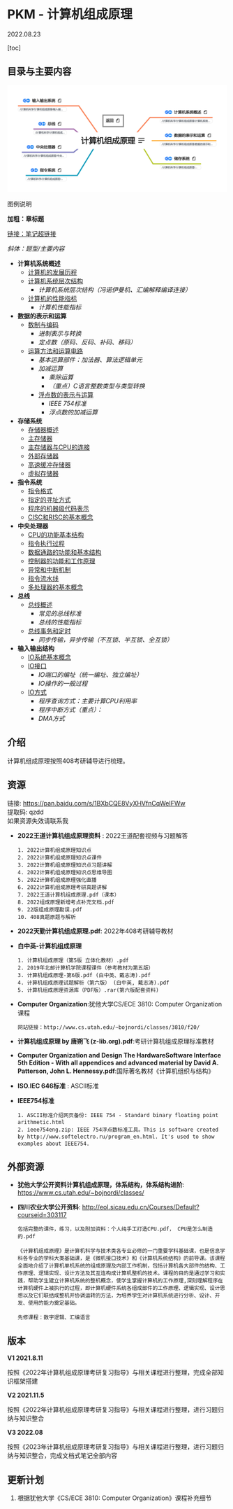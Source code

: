# PKM - 计算机组成原理  

2022.08.23

[toc]

## 目录与主要内容

![计算机组成原理导图概览](./resources/计算机组成原理.png)

图例说明

**加粗：章标题**

[链接：笔记超链接]()

*斜体：题型/主要内容*

* **计算机系统概述**
  * [计算机的发展历程](./notes/计算机系统概述/计算机的发展历程.md)
  * [计算机系统层次结构](./notes/计算机系统概述/计算机系统层次结构.md)
	  * *计算机系统层次结构（冯诺伊曼机、汇编解释编译连接）*
  * [计算机的性能指标](./notes/计算机系统概述/计算机的性能指标.md)
	  * *计算机性能指标*
* **数据的表示和运算**
  * [数制与编码](./notes/数据的表示和运算/数制与编码.md)
	  * *进制表示与转换*
	  * *定点数（原码、反码、补码、移码）*
  * [运算方法和运算电路](./notes/数据的表示和运算/运算方法和运算电路.md)
	  * *基本运算部件：加法器、算法逻辑单元*
    * *加减运算*
	  * *乘除运算*
	  * *（重点）C语言整数类型与类型转换*
	* [浮点数的表示与运算](./notes/数据的表示和运算/浮点数的表示与运算.md)
	  * *IEEE 754标准*
	  * *浮点数的加减运算*
* **存储系统**
  * [存储器概述](./notes/存储系统/存储器概述.md)
  * [主存储器](./notes/存储系统/主存储器.md)
  * [主存储器与CPU的连接](./notes/存储系统/主存储器与CPU的连接.md)
  * [外部存储器](./notes/存储系统/外部存储器.md)
  * [高速缓冲存储器](./notes/存储系统/高速缓冲存储器.md)
  * [虚拟存储器](./notes/存储系统/虚拟存储器.md)
* **指令系统**
  * [指令格式](./notes/指令系统/指令格式.md)
  * [指定的寻址方式](./notes/指令系统/指定的寻址方式.md)
  * [程序的机器级代码表示](./notes/指令系统/程序的机器级代码表示.md)
  * [CISC和RISC的基本概念](./notes/指令系统/CISC和RISC的基本概念.md)
* **中央处理器**
  * [CPU的功能基本结构](./notes/中央处理器/CPU的功能基本结构.md)
  * [指令执行过程](./notes/中央处理器/指令执行过程.md)
  * [数据通路的功能和基本结构](./notes/中央处理器/数据通路的功能和基本结构.md)
  * [控制器的功能和工作原理](./notes/中央处理器/控制器的功能和工作原理.md)
  * [异常和中断机制](./notes/中央处理器/异常和中断机制.md)
  * [指令流水线](./notes/中央处理器/指令流水线.md)
  * [多处理器的基本概念](./notes/中央处理器/多处理器的基本概念.md)
* **总线**
  * [总线概述](./notes/总线/总线概述.md)
    * *常见的总线标准*
    * *总线的性能指标*
  * [总线事务和定时](./notes/总线/总线事务和定时.md)
    * *同步传输，异步传输（不互锁、半互锁、全互锁）*
* **输入输出结构**
  * [IO系统基本概念](./notes/输入输出结构/IO系统基本概念.md)
  * [IO接口](./notes/输入输出结构/IO接口.md)
    * *IO端口的编址（统一编址、独立编址）*
    * *IO操作的一般过程*
  * [IO方式](./notes/输入输出结构/IO方式.md)
    * *程序查询方式：主要计算CPU利用率*
    * *程序中断方式（重点）：*
    * *DMA方式*

## 介绍

计算机组成原理按照408考研辅导进行梳理。
## 资源
链接: https://pan.baidu.com/s/1BXbCQE8VyXHVfnCqWeIFWw  
提取码: qzdd  
如果资源失效请联系我

* __2022王道计算机组成原理资料__ : 2022王道配套视频与习题解答  

  ```
  1. 2022计算机组成原理知识点
  2. 2022计算机组成原理知识点课件
  3. 2022计算机组成原理知识点习题讲解
  4. 2022计算机组成原理知识点思维导图
  5. 2022计算机组成原理强化直播
  6. 2022计算机组成原理考研真题讲解
  7. 2022王道计算机组成原理.pdf（课本）
  8. 2022组成原理新增考点补充文档.pdf
  9. 22版组成原理勘误.pdf
  10. 408真题原题与解析
  ```

* __2022天勤计算机组成原理.pdf__: 2022年408考研辅导教材  

* **白中英-计算机组成原理**

  ```
  1. 计算机组成原理（第5版 立体化教材）.pdf
  2. 2019年北邮计算机学院课程课件（参考教材为第五版）
  3. 计算机组成原理-第6版.pdf (白中英、戴志涛).pdf
  4. 计算机组成原理试题解析（第六版） (白中英, 戴志涛).pdf
  5. 计算机组成原理资源库（PDF版）.rar(第六版配套资料)
  ```

* __Computer Organization__:犹他大学CS/ECE 3810: Computer Organization课程

  ```
  网站链接：http://www.cs.utah.edu/~bojnordi/classes/3810/f20/
  ```

* __计算机组成原理 by 唐朔飞 (z-lib.org).pdf__:考研计算机组成原理标准教材  

* __Computer Organization and Design The HardwareSoftware Interface 5th Edition - With all appendices and advanced material by David A. Patterson, John L. Hennessy.pdf__:国际著名教材《计算机组织与结构》  

* __ISO.IEC 646标准__ : ASCII标准  

* __IEEE754标准__

  ```
  1. ASCII标准介绍网页备份: IEEE 754 - Standard binary floating point arithmetic.html 
  2. ieee754eng.zip: IEEE 754浮点数标准工具。This is software created by http://www.softelectro.ru/program_en.html. It's used to show examples about IEEE754.  
  ```

## 外部资源

* __犹他大学公开资料计算机组成原理，体系结构，体系结构进阶__: https://www.cs.utah.edu/~bojnordi/classes/

* __四川农业大学公开资料__: http://eol.sicau.edu.cn/Courses/Default?courseid=303117

  ```
  包括完整的课件，练习，以及附加资料：个人纯手工打造CPU.pdf，	CPU是怎么制造的.pdf
  
  《计算机组成原理》是计算机科学与技术类各专业必修的一门重要学科基础课，也是信息学科各专业的学科大类基础课，是《微机接口技术》和《计算机系统结构》的前导课。该课程全面地介绍了计算机单机系统的组成原理及内部工作机制，包括计算机各大部件的结构、工作原理、逻辑实现、设计方法及其互连构成计算机整机的技术。课程的目的是通过学习和实践，帮助学生建立计算机系统的整机概念，使学生掌握计算机的工作原理,深刻理解程序在计算机硬件上被执行的过程，即计算机硬件系统各组成部件的工作原理、逻辑实现、设计思想以及它们联结成整机并协调运转的方法，为培养学生对计算机系统进行分析、设计、开发、使用的能力奠定基础。
  
  先修课程：数字逻辑、汇编语言
  ```


## 版本
**V1 2021.8.11**

按照《2022年计算机组成原理考研复习指导》与相关课程进行整理，完成全部知识框架搭建  

**V2 2021.11.5**

按照《2022年计算机组成原理考研复习指导》与相关课程进行整理，进行习题归纳与知识整合  

**V3 2022.08**

按照《2023年计算机组成原理考研复习指导》与相关课程进行整理，进行习题归纳与知识整合，完成文档式笔记全部内容

## 更新计划

1. 根据犹他大学《CS/ECE 3810: Computer Organization》课程补充细节